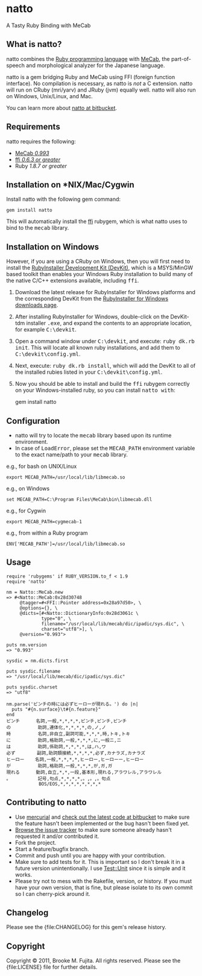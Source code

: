 # natto
A Tasty Ruby Binding with MeCab

## What is natto?
natto combines the [Ruby programming language](http://www.ruby-lang.org/) with [MeCab](http://mecab.googlecode.com/svn/trunk/mecab/doc/index.html), the part-of-speech and morphological analyzer for the Japanese language.

natto is a gem bridging Ruby and MeCab using FFI (foreign function interface). No compilation is necessary, as natto is _not_ a C extension. natto will run on CRuby (mri/yarv) and JRuby (jvm) equally well. natto will also run on Windows, Unix/Linux, and Mac.

You can learn more about [natto at bitbucket](https://bitbucket.org/buruzaemon/natto/).

## Requirements
natto requires the following:

-  [MeCab _0.993_](http://code.google.com/p/mecab/downloads/list)
-  [ffi _0.6.3 or greater_](http://rubygems.org/gems/ffi)
-  Ruby _1.8.7 or greater_

## Installation on *NIX/Mac/Cygwin
Install natto with the following gem command:

    gem install natto

This will automatically install the [ffi](http://rubygems.org/gems/ffi) rubygem, which is what natto uses to bind to the <tt>mecab</tt> library.

## Installation on Windows 
However, if you are using a CRuby on Windows, then you will first need to install the [RubyInstaller Development Kit (DevKit)](https://github.com/oneclick/rubyinstaller/wiki/Development-Kit), which is a MSYS/MinGW based toolkit than enables your Windows Ruby installation to build many of the native C/C++ extensions available, including <tt>ffi</tt>.

1. Download the latest release for RubyInstaller for Windows platforms and the corresponding DevKit from the [RubyInstaller for Windows downloads page](http://rubyinstaller.org/downloads/).
2. After installing RubyInstaller for Windows, double-click on the DevKit-tdm installer <tt>.exe</tt>, and expand the contents to an appropriate location, for example <tt>C:\devkit</tt>.
3. Open a command window under <tt>C:\devkit</tt>, and execute: <tt>ruby dk.rb init</tt>. This will locate all known ruby installations, and add them to <tt>C:\devkit\config.yml</tt>.
4. Next, execute: <tt>ruby dk.rb install</tt>, which will add the DevKit to all of the installed rubies listed in your <tt>C:\devkit\config.yml</tt>.
5. Now you should be able to install and build the <tt>ffi</tt> rubygem correctly on your Windows-installed ruby, so you can install <tt>natto with</tt>: 

    gem install natto

## Configuration
-  natto will try to locate the <tt>mecab</tt> library based upon its runtime environment.
-  In case of <tt>LoadError</tt>, please set the <tt>MECAB_PATH</tt> environment variable to the exact name/path to your <tt>mecab</tt> library.

e.g., for bash on UNIX/Linux

    export MECAB_PATH=/usr/local/lib/libmecab.so

e.g., on Windows

    set MECAB_PATH=C:\Program Files\MeCab\bin\libmecab.dll

e.g., for Cygwin

    export MECAB_PATH=cygmecab-1

e.g., from within a Ruby program

    ENV['MECAB_PATH']=/usr/local/lib/libmecab.so

## Usage
    require 'rubygems' if RUBY_VERSION.to_f < 1.9
    require 'natto'

    nm = Natto::MeCab.new
    => #<Natto::MeCab:0x28d30748 
         @tagger=#<FFI::Pointer address=0x28a97d50>, \
         @options={}, \
         @dicts=[#<Natto::DictionaryInfo:0x28d3061c \
                 type="0", \
                 filename="/usr/local/lib/mecab/dic/ipadic/sys.dic", \
                 charset="utf8">], \
         @version="0.993">

    puts nm.version
    => "0.993" 

    sysdic = nm.dicts.first

    puts sysdic.filename
    => "/usr/local/lib/mecab/dic/ipadic/sys.dic"

    puts sysdic.charset
    => "utf8" 
    
    nm.parse('ピンチの時には必ずヒーローが現れる。') do |n|
      puts "#{n.surface}\t#{n.feature}"
    end
    ピンチ      名詞,一般,*,*,*,*,ピンチ,ピンチ,ピンチ
    の          助詞,連体化,*,*,*,*,の,ノ,ノ
    時          名詞,非自立,副詞可能,*,*,*,時,トキ,トキ 
    に          助詞,格助詞,一般,*,*,*,に,一般ニ,ニ
    は          助詞,係助詞,*,*,*,*,は,ハ,ワ
    必ず        副詞,助詞類接続,*,*,*,*,必ず,カナラズ,カナラズ
    ヒーロー    名詞,一般,*,*,*,*,ヒーロー,ヒーローー,ヒーロー
    が          助詞,格助詞,一般,*,*,*,が,ガ,ガ
    現れる      動詞,自立,*,*,一段,基本形,現れる,アラワレル,アラワレル
    。          記号,句点,*,*,*,*,。,。,。句点
                BOS/EOS,*,*,*,*,*,*,*,*


## Contributing to natto
-  Use [mercurial](http://mercurial.selenic.com/) and [check out the latest code at bitbucket](https://bitbucket.org/buruzaemon/natto/src/) to make sure the feature hasn't been implemented or the bug hasn't been fixed yet.
-  [Browse the issue tracker](https://bitbucket.org/buruzaemon/natto/issues/) to make sure someone already hasn't requested it and/or contributed it.
-  Fork the project.
-  Start a feature/bugfix branch.
-  Commit and push until you are happy with your contribution.
-  Make sure to add tests for it. This is important so I don't break it in a future version unintentionally. I use [Test::Unit](http://ruby-doc.org/stdlib/libdoc/test/unit/rdoc/classes/Test/Unit.html) since it is simple and it works.
-  Please try not to mess with the Rakefile, version, or history. If you must have your own version, that is fine, but please isolate to its own commit so I can cherry-pick around it.

## Changelog
Please see the {file:CHANGELOG} for this gem's release history.

## Copyright
Copyright &copy; 2011, Brooke M. Fujita. All rights reserved. Please see the {file:LICENSE} file for further details. 
